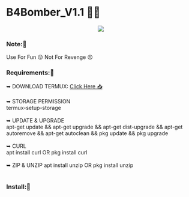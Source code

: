 # B4Bomber_V1.1 👩‍💻
<p align="center">
<img src="https://img.icons8.com/cute-clipart/64/000000/grenade.png"/>
</P>

### Note:🚫
Use For Fun 😜 Not For Revenge 😡

### Requirements:🚫
➥ DOWNLOAD TERMUX: [Click Here 📥](https://play.google.com/store/apps/details?id=com.termux)  <br><br>
➥ STORAGE PERMISSION <br>
termux-setup-storage<br>
<br>
➥ UPDATE & UPGRADE <br>
apt-get update && apt-get upgrade && apt-get dist-upgrade && apt-get autoremove && apt-get autoclean && pkg update && pkg upgrade
<br><br>
➥ CURL<br>
apt install curl   OR  pkg install curl <br><br>
➥ ZIP & UNZIP
apt install unzip OR pkg install unzip<br><br>

### Install:🚫<br><br>


